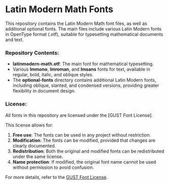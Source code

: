 # Latin Modern Math Fonts 

This repository contains the Latin Modern Math font files, as well as additional optional fonts. The main files include various Latin Modern fonts in OpenType format (.otf), suitable for typesetting mathematical documents and text.

### Repository Contents:

- **latinmodern-math.otf**: The main font for mathematical typesetting.
- Various **lmmono**, **lmroman**, and **lmsans** fonts for text, available in regular, bold, italic, and oblique styles.
- The **optional-fonts** directory contains additional Latin Modern fonts, including oblique, slanted, and condensed versions, providing greater flexibility in document design.

### License:

All fonts in this repository are licensed under the [GUST Font License].

This license allows for:

1. **Free use**: The fonts can be used in any project without restriction.
2. **Modification**: The fonts can be modified, provided that changes are clearly documented.
3. **Redistribution**: Both the original and modified fonts can be redistributed under the same license.
4. **Name protection**: If modified, the original font name cannot be used without permission to avoid confusion.

For more details, refer to the [GUST Font License](./GUST-FONT-LICENSE.txt).
